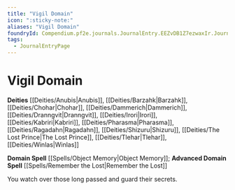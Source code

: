 ```yaml
---
title: "Vigil Domain"
icon: ":sticky-note:"
aliases: "Vigil Domain"
foundryId: Compendium.pf2e.journals.JournalEntry.EEZvDB1Z7ezwaxIr.JournalEntryPage.StXN6IHR6evRaeXF
tags:
  - JournalEntryPage
---
```


# Vigil Domain
**Deities** [[Deities/Anubis|Anubis]], [[Deities/Barzahk|Barzahk]], [[Deities/Chohar|Chohar]], [[Deities/Dammerich|Dammerich]], [[Deities/Dranngvit|Dranngvit]], [[Deities/Irori|Irori]], [[Deities/Kabriri|Kabriri]], [[Deities/Pharasma|Pharasma]], [[Deities/Ragadahn|Ragadahn]], [[Deities/Shizuru|Shizuru]], [[Deities/The Lost Prince|The Lost Prince]], [[Deities/Tlehar|Tlehar]], [[Deities/Winlas|Winlas]]

**Domain Spell** [[Spells/Object Memory|Object Memory]]; **Advanced Domain Spell** [[Spells/Remember the Lost|Remember the Lost]]

You watch over those long passed and guard their secrets.
